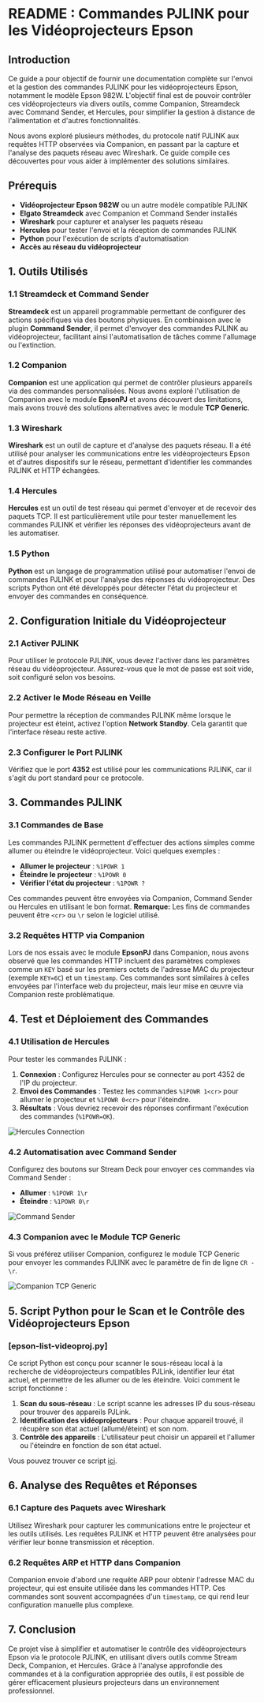 # README : Commandes PJLINK pour les Vidéoprojecteurs Epson

## Introduction

Ce guide a pour objectif de fournir une documentation complète sur l'envoi et la gestion des commandes PJLINK pour les vidéoprojecteurs Epson, notamment le modèle Epson 982W. L'objectif final est de pouvoir contrôler ces vidéoprojecteurs via divers outils, comme Companion, Streamdeck avec Command Sender, et Hercules, pour simplifier la gestion à distance de l'alimentation et d'autres fonctionnalités.

Nous avons exploré plusieurs méthodes, du protocole natif PJLINK aux requêtes HTTP observées via Companion, en passant par la capture et l'analyse des paquets réseau avec Wireshark. Ce guide compile ces découvertes pour vous aider à implémenter des solutions similaires.

## Prérequis

- **Vidéoprojecteur Epson 982W** ou un autre modèle compatible PJLINK
- **Elgato Streamdeck** avec Companion et Command Sender installés
- **Wireshark** pour capturer et analyser les paquets réseau
- **Hercules** pour tester l'envoi et la réception de commandes PJLINK
- **Python** pour l'exécution de scripts d'automatisation
- **Accès au réseau du vidéoprojecteur**

## 1. Outils Utilisés

### 1.1 Streamdeck et Command Sender

**Streamdeck** est un appareil programmable permettant de configurer des actions spécifiques via des boutons physiques. En combinaison avec le plugin **Command Sender**, il permet d'envoyer des commandes PJLINK au vidéoprojecteur, facilitant ainsi l'automatisation de tâches comme l'allumage ou l'extinction.

### 1.2 Companion

**Companion** est une application qui permet de contrôler plusieurs appareils via des commandes personnalisées. Nous avons exploré l'utilisation de Companion avec le module **EpsonPJ** et avons découvert des limitations, mais avons trouvé des solutions alternatives avec le module **TCP Generic**.

### 1.3 Wireshark

**Wireshark** est un outil de capture et d'analyse des paquets réseau. Il a été utilisé pour analyser les communications entre les vidéoprojecteurs Epson et d'autres dispositifs sur le réseau, permettant d'identifier les commandes PJLINK et HTTP échangées.

### 1.4 Hercules

**Hercules** est un outil de test réseau qui permet d'envoyer et de recevoir des paquets TCP. Il est particulièrement utile pour tester manuellement les commandes PJLINK et vérifier les réponses des vidéoprojecteurs avant de les automatiser.

### 1.5 Python

**Python** est un langage de programmation utilisé pour automatiser l'envoi de commandes PJLINK et pour l'analyse des réponses du vidéoprojecteur. Des scripts Python ont été développés pour détecter l'état du projecteur et envoyer des commandes en conséquence.

## 2. Configuration Initiale du Vidéoprojecteur

### 2.1 Activer PJLINK

Pour utiliser le protocole PJLINK, vous devez l'activer dans les paramètres réseau du vidéoprojecteur. Assurez-vous que le mot de passe est soit vide, soit configuré selon vos besoins.

### 2.2 Activer le Mode Réseau en Veille

Pour permettre la réception de commandes PJLINK même lorsque le projecteur est éteint, activez l'option **Network Standby**. Cela garantit que l'interface réseau reste active.

### 2.3 Configurer le Port PJLINK

Vérifiez que le port **4352** est utilisé pour les communications PJLINK, car il s'agit du port standard pour ce protocole.

## 3. Commandes PJLINK

### 3.1 Commandes de Base

Les commandes PJLINK permettent d'effectuer des actions simples comme allumer ou éteindre le vidéoprojecteur. Voici quelques exemples :

- **Allumer le projecteur** : `%1POWR 1`
- **Éteindre le projecteur** : `%1POWR 0`
- **Vérifier l'état du projecteur** : `%1POWR ?`

Ces commandes peuvent être envoyées via Companion, Command Sender ou Hercules en utilisant le bon format.
**Remarque:** Les fins de commandes peuvent être `<cr>` ou `\r` selon le logiciel utilisé.

### 3.2 Requêtes HTTP via Companion

Lors de nos essais avec le module **EpsonPJ** dans Companion, nous avons observé que les commandes HTTP incluent des paramètres complexes comme un `KEY` basé sur les premiers octets de l'adresse MAC du projecteur (exemple `KEY=6C`) et un `timestamp`. Ces commandes sont similaires à celles envoyées par l'interface web du projecteur, mais leur mise en œuvre via Companion reste problématique.

## 4. Test et Déploiement des Commandes

### 4.1 Utilisation de Hercules

Pour tester les commandes PJLINK :

1. **Connexion** : Configurez Hercules pour se connecter au port 4352 de l'IP du projecteur.
2. **Envoi des Commandes** : Testez les commandes `%1POWR 1<cr>` pour allumer le projecteur et `%1POWR 0<cr>` pour l'éteindre.
3. **Résultats** : Vous devriez recevoir des réponses confirmant l'exécution des commandes (`%1POWR=OK`).

![Hercules Connection](./imgs/Epson-Hercules-Connection+PowerON-OK.png)

### 4.2 Automatisation avec Command Sender

Configurez des boutons sur Stream Deck pour envoyer ces commandes via Command Sender :

- **Allumer** : `%1POWR 1\r`
- **Éteindre** : `%1POWR 0\r`

![Command Sender](./imgs/Epson-Command-Sender.png)

### 4.3 Companion avec le Module TCP Generic

Si vous préférez utiliser Companion, configurez le module TCP Generic pour envoyer les commandes PJLINK avec le paramètre de fin de ligne `CR - \r`.

![Companion TCP Generic](./imgs/Epson-Companion-GenericTCP-PowerON-OK.png)

## 5. Script Python pour le Scan et le Contrôle des Vidéoprojecteurs Epson

### [epson-list-videoproj.py]

Ce script Python est conçu pour scanner le sous-réseau local à la recherche de vidéoprojecteurs compatibles PJLink, identifier leur état actuel, et permettre de les allumer ou de les éteindre. Voici comment le script fonctionne :

1. **Scan du sous-réseau** : Le script scanne les adresses IP du sous-réseau pour trouver des appareils PJLink.
2. **Identification des vidéoprojecteurs** : Pour chaque appareil trouvé, il récupère son état actuel (allumé/éteint) et son nom.
3. **Contrôle des appareils** : L'utilisateur peut choisir un appareil et l'allumer ou l'éteindre en fonction de son état actuel.

Vous pouvez trouver ce script [ici](./epson-list-videoproj.py).

## 6. Analyse des Requêtes et Réponses

### 6.1 Capture des Paquets avec Wireshark

Utilisez Wireshark pour capturer les communications entre le projecteur et les outils utilisés. Les requêtes PJLINK et HTTP peuvent être analysées pour vérifier leur bonne transmission et réception.

### 6.2 Requêtes ARP et HTTP dans Companion

Companion envoie d'abord une requête ARP pour obtenir l'adresse MAC du projecteur, qui est ensuite utilisée dans les commandes HTTP. Ces commandes sont souvent accompagnées d'un `timestamp`, ce qui rend leur configuration manuelle plus complexe.

## 7. Conclusion

Ce projet vise à simplifier et automatiser le contrôle des vidéoprojecteurs Epson via le protocole PJLINK, en utilisant divers outils comme Stream Deck, Companion, et Hercules. Grâce à l'analyse approfondie des commandes et à la configuration appropriée des outils, il est possible de gérer efficacement plusieurs projecteurs dans un environnement professionnel.
